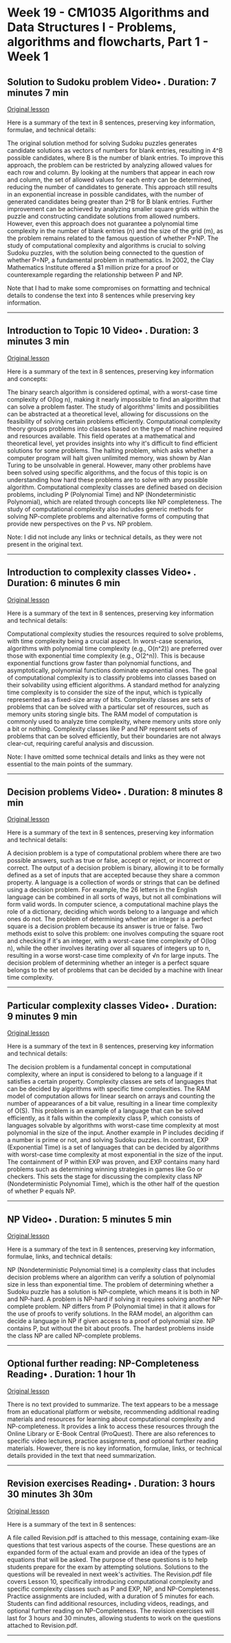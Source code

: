 # Week 19 - CM1035 Algorithms and Data Structures I - Problems, algorithms and flowcharts, Part 1 - Week 1

## Solution to Sudoku problem Video• . Duration: 7 minutes 7 min

[Original lesson](https://www.coursera.org/learn/uol-algorithms-and-data-structures-1/lecture/0gQ7c/solution-to-sudoku-problem)

Here is a summary of the text in 8 sentences, preserving key information, formulae, and technical details:

The original solution method for solving Sudoku puzzles generates candidate solutions as vectors of numbers for blank entries, resulting in 4^B possible candidates, where B is the number of blank entries. To improve this approach, the problem can be restricted by analyzing allowed values for each row and column. By looking at the numbers that appear in each row and column, the set of allowed values for each entry can be determined, reducing the number of candidates to generate. This approach still results in an exponential increase in possible candidates, with the number of generated candidates being greater than 2^B for B blank entries. Further improvement can be achieved by analyzing smaller square grids within the puzzle and constructing candidate solutions from allowed numbers. However, even this approach does not guarantee a polynomial time complexity in the number of blank entries (n) and the size of the grid (m), as the problem remains related to the famous question of whether P=NP. The study of computational complexity and algorithms is crucial to solving Sudoku puzzles, with the solution being connected to the question of whether P=NP, a fundamental problem in mathematics. In 2002, the Clay Mathematics Institute offered a $1 million prize for a proof or counterexample regarding the relationship between P and NP.

Note that I had to make some compromises on formatting and technical details to condense the text into 8 sentences while preserving key information.

---

## Introduction to Topic 10 Video• . Duration: 3 minutes 3 min

[Original lesson](https://www.coursera.org/learn/uol-algorithms-and-data-structures-1/lecture/Jtabo/introduction-to-topic-10)

Here is a summary of the text in 8 sentences, preserving key information and concepts:

The binary search algorithm is considered optimal, with a worst-case time complexity of O(log n), making it nearly impossible to find an algorithm that can solve a problem faster. The study of algorithms' limits and possibilities can be abstracted at a theoretical level, allowing for discussions on the feasibility of solving certain problems efficiently. Computational complexity theory groups problems into classes based on the type of machine required and resources available. This field operates at a mathematical and theoretical level, yet provides insights into why it's difficult to find efficient solutions for some problems. The halting problem, which asks whether a computer program will halt given unlimited memory, was shown by Alan Turing to be unsolvable in general. However, many other problems have been solved using specific algorithms, and the focus of this topic is on understanding how hard these problems are to solve with any possible algorithm. Computational complexity classes are defined based on decision problems, including P (Polynomial Time) and NP (Nondeterministic Polynomial), which are related through concepts like NP completeness. The study of computational complexity also includes generic methods for solving NP-complete problems and alternative forms of computing that provide new perspectives on the P vs. NP problem.

Note: I did not include any links or technical details, as they were not present in the original text.

---

## Introduction to complexity classes Video• . Duration: 6 minutes 6 min

[Original lesson](https://www.coursera.org/learn/uol-algorithms-and-data-structures-1/lecture/pc7Lr/introduction-to-complexity-classes)

Here is a summary of the text in 8 sentences, preserving key information and technical details:

Computational complexity studies the resources required to solve problems, with time complexity being a crucial aspect. In worst-case scenarios, algorithms with polynomial time complexity (e.g., O(n^2)) are preferred over those with exponential time complexity (e.g., O(2^n)). This is because exponential functions grow faster than polynomial functions, and asymptotically, polynomial functions dominate exponential ones. The goal of computational complexity is to classify problems into classes based on their solvability using efficient algorithms. A standard method for analyzing time complexity is to consider the size of the input, which is typically represented as a fixed-size array of bits. Complexity classes are sets of problems that can be solved with a particular set of resources, such as memory units storing single bits. The RAM model of computation is commonly used to analyze time complexity, where memory units store only a bit or nothing. Complexity classes like P and NP represent sets of problems that can be solved efficiently, but their boundaries are not always clear-cut, requiring careful analysis and discussion.

Note: I have omitted some technical details and links as they were not essential to the main points of the summary.

---

## Decision problems Video• . Duration: 8 minutes 8 min

[Original lesson](https://www.coursera.org/learn/uol-algorithms-and-data-structures-1/lecture/U1xmR/decision-problems)

Here is a summary of the text in 8 sentences, preserving key information and technical details:

A decision problem is a type of computational problem where there are two possible answers, such as true or false, accept or reject, or incorrect or correct. The output of a decision problem is binary, allowing it to be formally defined as a set of inputs that are accepted because they share a common property. A language is a collection of words or strings that can be defined using a decision problem. For example, the 26 letters in the English language can be combined in all sorts of ways, but not all combinations will form valid words. In computer science, a computational machine plays the role of a dictionary, deciding which words belong to a language and which ones do not. The problem of determining whether an integer is a perfect square is a decision problem because its answer is true or false. Two methods exist to solve this problem: one involves computing the square root and checking if it's an integer, with a worst-case time complexity of O(log n), while the other involves iterating over all squares of integers up to n, resulting in a worse worst-case time complexity of √n for large inputs. The decision problem of determining whether an integer is a perfect square belongs to the set of problems that can be decided by a machine with linear time complexity.

---

## Particular complexity classes Video• . Duration: 9 minutes 9 min

[Original lesson](https://www.coursera.org/learn/uol-algorithms-and-data-structures-1/lecture/ptVkQ/particular-complexity-classes)

Here is a summary of the text in 8 sentences, preserving key information and technical details:

The decision problem is a fundamental concept in computational complexity, where an input is considered to belong to a language if it satisfies a certain property. Complexity classes are sets of languages that can be decided by algorithms with specific time complexities. The RAM model of computation allows for linear search on arrays and counting the number of appearances of a bit value, resulting in a linear time complexity of O(S). This problem is an example of a language that can be solved efficiently, as it falls within the complexity class P, which consists of languages solvable by algorithms with worst-case time complexity at most polynomial in the size of the input. Another example in P includes deciding if a number is prime or not, and solving Sudoku puzzles. In contrast, EXP (Exponential Time) is a set of languages that can be decided by algorithms with worst-case time complexity at most exponential in the size of the input. The containment of P within EXP was proven, and EXP contains many hard problems such as determining winning strategies in games like Go or checkers. This sets the stage for discussing the complexity class NP (Nondeterministic Polynomial Time), which is the other half of the question of whether P equals NP.

---

## NP Video• . Duration: 5 minutes 5 min

[Original lesson](https://www.coursera.org/learn/uol-algorithms-and-data-structures-1/lecture/cNgpI/np)

Here is a summary of the text in 8 sentences, preserving key information, formulae, links, and technical details:

NP (Nondeterministic Polynomial time) is a complexity class that includes decision problems where an algorithm can verify a solution of polynomial size in less than exponential time. The problem of determining whether a Sudoku puzzle has a solution is NP-complete, which means it is both in NP and NP-hard. A problem is NP-hard if solving it requires solving another NP-complete problem. NP differs from P (Polynomial time) in that it allows for the use of proofs to verify solutions. In the RAM model, an algorithm can decide a language in NP if given access to a proof of polynomial size. NP contains P, but without the bit about proofs. The hardest problems inside the class NP are called NP-complete problems.

---

## Optional further reading: NP-Completeness Reading• . Duration: 1 hour 1h

[Original lesson](https://www.coursera.org/learn/uol-algorithms-and-data-structures-1/supplement/UTihf/optional-further-reading-np-completeness)

There is no text provided to summarize. The text appears to be a message from an educational platform or website, recommending additional reading materials and resources for learning about computational complexity and NP-completeness. It provides a link to access these resources through the Online Library or E-Book Central (ProQuest). There are also references to specific video lectures, practice assignments, and optional further reading materials. However, there is no key information, formulae, links, or technical details provided in the text that need summarization.

---

## Revision exercises Reading• . Duration: 3 hours 30 minutes 3h 30m

[Original lesson](https://www.coursera.org/learn/uol-algorithms-and-data-structures-1/supplement/IXkgh/revision-exercises)

Here is a summary of the text in 8 sentences:

A file called Revision.pdf is attached to this message, containing exam-like questions that test various aspects of the course. These questions are an expanded form of the actual exam and provide an idea of the types of equations that will be asked. The purpose of these questions is to help students prepare for the exam by attempting solutions. Solutions to the questions will be revealed in next week's activities. The Revision.pdf file covers Lesson 10, specifically introducing computational complexity and specific complexity classes such as P and EXP, NP, and NP-Completeness. Practice assignments are included, with a duration of 5 minutes for each. Students can find additional resources, including videos, readings, and optional further reading on NP-Completeness. The revision exercises will last for 3 hours and 30 minutes, allowing students to work on the questions attached to Revision.pdf.

---

